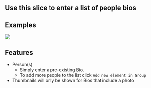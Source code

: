 ## Use this slice to enter a list of people bios

## Examples
![](https://drive.google.com/uc?id=1DmzE-p9YOrvWfpFhGwJK2VLERjEv9K0u)

## Features
- Person(s)
    - Simply enter a pre-existing Bio.
    - To add more people to the list click `Add new element in Group`
- Thumbnails will only be shown for Bios that include a photo